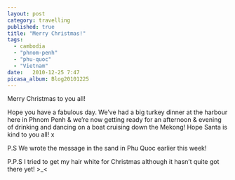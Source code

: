 ```yaml
---
layout: post
category: travelling
published: true
title: "Merry Christmas!"
tags: 
  - cambodia
  - "phnom-penh"
  - "phu-quoc"
  - "Vietnam"
date:   2010-12-25 7:47
picasa_album: Blog20101225
---
```

Merry Christmas to you all!

Hope you have a fabulous day. We’ve had a big turkey dinner at the harbour here in Phnom Penh & we’re now getting ready for an afternoon & evening of drinking and dancing on a boat cruising down the Mekong! Hope Santa is kind to you all! x

P.S We wrote the message in the sand in Phu Quoc earlier this week!
 
P.P.S I tried to get my hair white for Christmas although it hasn’t quite got there yet! >_<